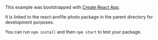 This example was bootstrapped with [Create React App](https://github.com/facebook/create-react-app).

It is linked to the react-profile-photo package in the parent directory for development purposes.

You can run `npm install` and then `npm start` to test your package.
